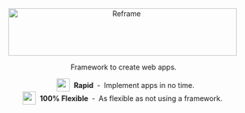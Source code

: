 <br/>
<br/>
<p align="center">
  <a href="https://github.com/reframejs/reframe">
    <img src="https://github.com/reframejs/reframe/raw/master/docs/images/logo-with-title.min.svg?sanitize=true" width=450 height=94 style="max-width:100%;" alt="Reframe"/>
  </a>
</p>

<p align="center">
  &nbsp;Framework to create web apps.
</p>
<p align="center">
  &nbsp;&nbsp;&nbsp;<sub><sub><img src="https://github.com/reframejs/reframe/raw/master/docs/images/thunderbolt.min.svg?sanitize=true" width="26" height="26"></sub></sub>&nbsp;&nbsp;<b>Rapid</b>&nbsp;&nbsp;&#8209;&nbsp;&nbsp;Implement&nbsp;apps&nbsp;in&nbsp;no&nbsp;time.
  <br/>
  <sub><sub><img src="https://github.com/reframejs/reframe/raw/master/docs/images/tornado.min.svg?sanitize=true" width="26" height="26"></sub></sub>&nbsp;&nbsp;<b>100% Flexible</b>&nbsp;&nbsp;&#8209;&nbsp;&nbsp;As flexible as not using a framework.
</p>

<br/>
<br/>
<br/>
